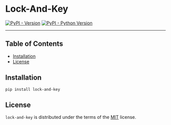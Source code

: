# Lock-And-Key

[![PyPI - Version](https://img.shields.io/pypi/v/lock-and-key.svg)](https://pypi.org/project/lock-and-key)
[![PyPI - Python Version](https://img.shields.io/pypi/pyversions/lock-and-key.svg)](https://pypi.org/project/lock-and-key)

-----

## Table of Contents

- [Installation](#installation)
- [License](#license)

## Installation

```console
pip install lock-and-key
```

## License

`lock-and-key` is distributed under the terms of the [MIT](https://spdx.org/licenses/MIT.html) license.
